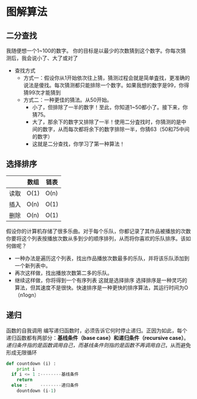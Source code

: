 # 图解算法

## 二分查找
我随便想一个1~100的数字。
你的目标是以最少的次数猜到这个数字。你每次猜测后，我会说小了、大了或对了
- 查找方式
	+ 方式一：假设你从1开始依次往上猜，猜测过程会就是简单査找，更准确的说法是傻找。每次猜测都只能排除一个数字。如果我想的数字是99，你得猜99次才能猜到
	+ 方式二：一种更佳的猜法。从50开始。
		* 小了，但排除了一半的数字！至此，你知道1~50都小了。接下来，你猜75。
		* 大了，那余下的数字又排除了一半！使用二分査找时，你猜测的是中间的数字，从而每次都将余下的数字排除一半，你猜63（50和75中间的数字）
		* 这就是二分查找，你学习了第一种算法！
		

## 选择排序

|      | 数组 | 链表 |
| ---- | ---- | ---- |
| 读取 | O(1) | O(n) |
| 插入 | O(n) | O(1) |
| 删除 | O(n) | O(1) |

[^这是数组和链表的O表示]:

假设你的计算机存储了很多乐曲。对于每个乐队，你都记录了其作品被播放的次数
你要将这个列表按播放次数从多到少的顺序排列，从而将你喜欢的乐队排序。该如何做呢？
- 一种办法是遍历这个列表，找出作品播放次数最多的乐队，并将该乐队添加到一个新列表中。
- 再次这样做，找出播放次数第二多的乐队。
- 继续这样做，你将得到一个有序列表
这就是选择排序
选择排序是一种灵巧的算法，但其速度不是很快。快速排序是一种更快的排序算法，其运行时间为O（n1ogn）

## 递归
函数的自我调用
编写递归函数时，必须告诉它何时停止递归。正因为如此，每个递归函数都有两部分：**基线条件（base case）**和**递归条件（recursive case）**。*递归条件指的是函数调用自己，而基线条件则指的是函数不再调用自己*，从而避免形成无限循环

```python
def countdown (i) :
	print i
  if i <= 1 :--------基线条件
	return
  else :	 --------递归条件
	dountdown (i-1)
```


